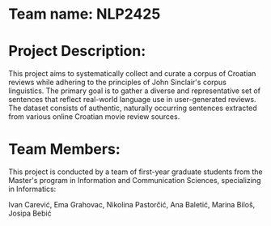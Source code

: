 # Team name: NLP2425
# Project Description:
This project aims to systematically collect and curate a corpus of Croatian reviews while adhering to the principles of John Sinclair's corpus linguistics. 
The primary goal is to gather a diverse and representative set of sentences that reflect real-world language use in user-generated reviews. 
The dataset consists of authentic, naturally occurring sentences extracted from various online Croatian  movie review sources.

# Team Members:
This project is conducted by a team of first-year graduate students from the Master's program in Information and Communication Sciences, specializing in Informatics:

Ivan Carević, 
Ema Grahovac, 
Nikolina Pastorčić, 
Ana Baletić, 
Marina Biloš, 
Josipa Bebić

